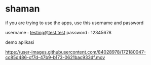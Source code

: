 # shaman
 if you are trying to use the apps, use this username and password
 
 username : testing@test.test
 password : 12345678
 
 demo aplikasi

https://user-images.githubusercontent.com/84028978/172180047-cc85d486-cf7d-47b9-b173-0621bac933df.mov

